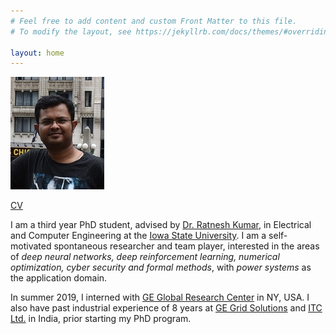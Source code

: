 ```yaml
---
# Feel free to add content and custom Front Matter to this file.
# To modify the layout, see https://jekyllrb.com/docs/themes/#overriding-theme-defaults

layout: home
---
```

![](mypic.jpg)  

[CV](CV.pdf)

I am a third year PhD student, advised by [Dr. Ratnesh Kumar](https://www.ece.iastate.edu/~rkumar/), in Electrical and Computer Engineering at the 
[Iowa State University](https://www.ece.iastate.edu/). I am a self-motivated spontaneous researcher and team player, interested in the 
areas of *deep neural networks, deep reinforcement learning, numerical optimization, cyber security and formal methods*, with *power systems* as the application domain.

In summer 2019, I interned with [GE Global Research Center](https://www.ge.com/research/) in NY, USA. I also have past industrial experience of 8 years
 at [GE Grid Solutions](https://www.gegridsolutions.com/) and [ITC Ltd.](https://www.itcportal.com/) in India, prior starting my PhD program.

